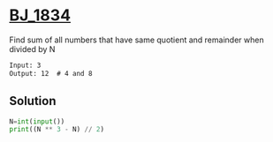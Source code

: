 # [BJ_1834](https://acmicpc.net/problem/1834)

Find sum of all numbers that have same quotient and remainder when divided by N

```txt
Input: 3
Output: 12  # 4 and 8
```

## Solution

```py
N=int(input())
print((N ** 3 - N) // 2)
```
